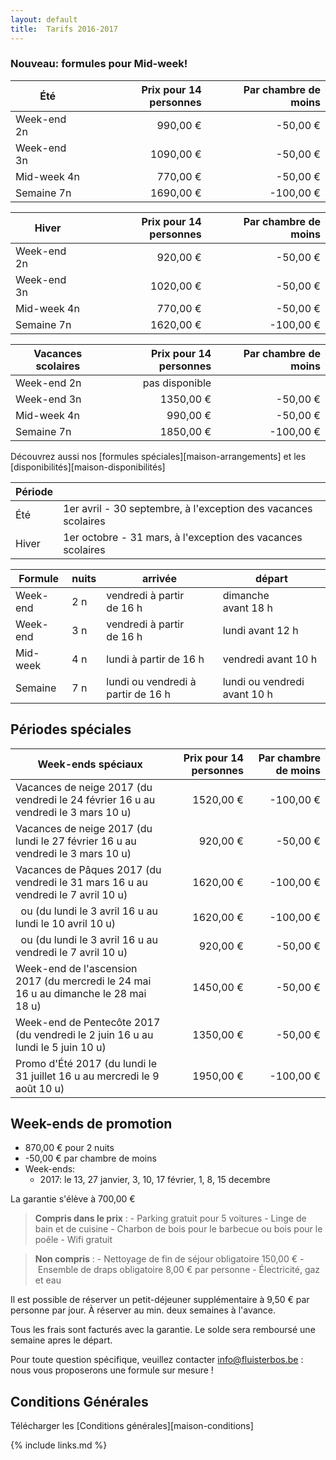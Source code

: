```yaml
---
layout: default
title:  Tarifs 2016-2017
---
```


### Nouveau: formules pour Mid-week!


| Été        | Prix pour 14 personnes | Par chambre de moins
|------------|-----------------------:|---------------------------:
|Week-end 2n |   990,00&nbsp;€        |  -50,00&nbsp;€
|Week-end 3n |  1090,00&nbsp;€        |  -50,00&nbsp;€
|Mid-week 4n |   770,00&nbsp;€        |  -50,00&nbsp;€
|Semaine 7n  |  1690,00&nbsp;€        | -100,00&nbsp;€

|Hiver       | Prix pour 14 personnes | Par chambre de moins
|------------|-----------------------:|---------------------------:
|Week-end 2n |   920,00&nbsp;€        |  -50,00&nbsp;€
|Week-end 3n |  1020,00&nbsp;€        |  -50,00&nbsp;€
|Mid-week 4n |   770,00&nbsp;€        |  -50,00&nbsp;€
|Semaine 7n  |  1620,00&nbsp;€        | -100,00&nbsp;€

|Vacances scolaires | Prix pour 14 personnes | Par chambre de moins
|------------|-----------------------:|---------------------------:
|Week-end 2n |   pas disponible       |
|Week-end 3n |  1350,00&nbsp;€        |  -50,00&nbsp;€
|Mid-week 4n |   990,00&nbsp;€        |  -50,00&nbsp;€
|Semaine 7n  |  1850,00&nbsp;€        | -100,00&nbsp;€

Découvrez aussi nos [formules spéciales][maison-arrangements] et les [disponibilités][maison-disponibilités]

|Période ||
|------- |-------------
|Été     |  1er avril - 30 septembre, à l'exception des vacances scolaires
|Hiver   |  1er octobre - 31 mars, à l'exception des vacances scolaires

|Formule          | nuits   | arrivée                                      | départ
|-----------------|---------|----------------------------------------------|-----------------------------------
|Week-end         | 2 n     | vendredi à partir de&nbsp;16&nbsp;h          | dimanche avant&nbsp;18&nbsp;h
|Week-end         | 3 n     | vendredi à partir de&nbsp;16&nbsp;h          | lundi avant&nbsp;12&nbsp;h
|Mid-week         | 4 n     | lundi à partir de&nbsp;16&nbsp;h             | vendredi avant&nbsp;10&nbsp;h
|Semaine          | 7 n     | lundi ou vendredi à partir de&nbsp;16&nbsp;h | lundi ou vendredi avant&nbsp;10&nbsp;h


## Périodes spéciales

|Week-ends spéciaux                                       | Prix pour 14 personnes                 | Par chambre de moins
|---------------------------------------------------------|---------------------------------------:|----------------------------------:
|Vacances de neige 2017 (du vendredi le 24 février 16&nbsp;u au vendredi le 3 mars 10&nbsp;u)      | 1520,00&nbsp;€ | -100,00&nbsp;€
|Vacances de neige 2017 (du lundi le 27 février 16&nbsp;u au vendredi le 3 mars 10&nbsp;u)         |  920,00&nbsp;€ |  -50,00&nbsp;€
|Vacances de Pâques 2017 (du vendredi le 31 mars 16&nbsp;u au vendredi le 7 avril 10&nbsp;u)       | 1620,00&nbsp;€ | -100,00&nbsp;€
|  &nbsp; ou (du lundi le 3 avril 16&nbsp;u au lundi le 10 avril 10&nbsp;u)                        | 1620,00&nbsp;€ | -100,00&nbsp;€
|  &nbsp; ou (du lundi le 3 avril 16&nbsp;u au vendredi le 7 avril 10&nbsp;u)                      |  920,00&nbsp;€ |  -50,00&nbsp;€
|Week-end de l'ascension  2017 (du mercredi le 24 mai 16&nbsp;u au dimanche le 28 mai 18&nbsp;u)   | 1450,00&nbsp;€ |  -50,00&nbsp;€
|Week-end de Pentecôte 2017 (du vendredi le 2 juin 16&nbsp;u au lundi le 5 juin 10&nbsp;u)         | 1350,00&nbsp;€ |  -50,00&nbsp;€
|Promo d'Été 2017 (du lundi le 31 juillet 16&nbsp;u au mercredi le 9 août 10&nbsp;u)               | 1950,00&nbsp;€ | -100,00&nbsp;€



## Week-ends de promotion

* 870,00&nbsp;€ pour 2 nuits
* -50,00&nbsp;€ par chambre de moins
* Week-ends:
  * 2017: le 13, 27 janvier, 3, 10, 17 février, 1, 8, 15 decembre



La garantie s'élève à 700,00&nbsp;€

> **Compris dans le prix** : - Parking gratuit pour 5 voitures - Linge de bain et de cuisine - Charbon de bois pour le barbecue ou bois pour le poêle - Wifi gratuit

> **Non compris** : - Nettoyage de fin de séjour obligatoire 150,00&nbsp;€ - Ensemble de draps obligatoire 8,00&nbsp;€ par personne - Électricité, gaz et eau

Il est possible de réserver un petit-déjeuner supplémentaire à 9,50&nbsp;€ par personne par jour. À réserver au min. deux semaines à l'avance.

Tous les frais sont facturés avec la garantie. Le solde sera remboursé une semaine apres le départ.

Pour toute question spécifique, veuillez contacter info@fluisterbos.be :  nous vous proposerons une formule sur mesure !

## Conditions Générales

Télécharger les [Conditions générales][maison-conditions]

{% include links.md %}
